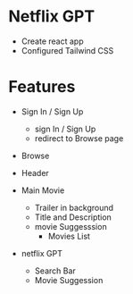 # Netflix GPT

- Create react app 
- Configured Tailwind CSS


# Features
 - Sign In / Sign Up
   - sign In / Sign Up
   - redirect to Browse page


 - Browse
  - Header
  - Main Movie
    - Trailer in background
    - Title and Description
    - movie Suggesssion
      - Movies List

  - netflix GPT
     - Search Bar
     - Movie Suggession    